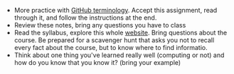 
- More practice with [GitHub terminology](https://classroom.github.com/a/wHq_HF4g). Accept this assignment, read through it, and follow the instructions at the end.
- Review these notes, bring any questions you have to class
- Read the syllabus, explore this whole [website](https://introcompsys.github.io/spring2022/). Bring questions about the course. Be prepared for a scavenger hunt that asks you not to recall every fact about the course, but to know where to find informatio.
- Think about one thing you've learned really well (computing or not) and how do you know that you know it?  (bring your example)
